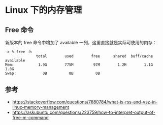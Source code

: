 # Linux 下的内存管理

<!--
ID: a65a8ed1-81a5-4cdb-b0b4-327f294ea292
Status: draft
Date: 2019-10-10T00:00:00
Modified: 2020-07-29T23:37:30
wp_id: 1584
-->


## Free 命令

新版本的 free 命令中增加了 available 一列，这里直接就是实际可使用的内存：

```
-> % free -h
              total        used        free      shared  buff/cache   available
Mem:           1.9G        775M         97M        1.2M        1.1G        1.0G
Swap:            0B          0B          0B
```

## 参考

- https://stackoverflow.com/questions/7880784/what-is-rss-and-vsz-in-linux-memory-management
- https://askubuntu.com/questions/223759/how-to-interpret-output-of-free-m-command
